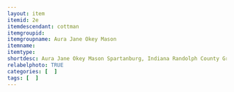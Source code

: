 ```yaml
---
layout: item
itemid: 2e
itemdescendant: cottman
itemgroupid: 
itemgroupname: Aura Jane Okey Mason  
itemname: 
itemtype: 
shortdesc: Aura Jane Okey Mason Spartanburg, Indiana Randolph County Grandmother Dottie Bursen Cottman's Mother's (Frances Okey's brother's (Jesse Okey's) daughter circa 1880's
relabelphoto: TRUE 
categories: [  ]
tags: [  ]
---
```







